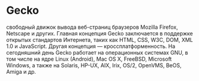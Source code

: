 # Gecko  

свободный движок вывода веб-страниц браузеров Mozilla Firefox, Netscape и других. Главная концепция Gecko заключается в поддержке открытых стандартов Интернета, таких как HTML, CSS, W3C, DOM, XML 1.0 и JavaScript. Другая концепция — кроссплатформенность. На сегодняшний день Gecko работает на операционных системах GNU, в том числе на ядре Linux (Android), Mac OS X, FreeBSD, Microsoft Windows, а также на Solaris, HP-UX, AIX, Irix, OS/2, OpenVMS, BeOS, Amiga и др.
